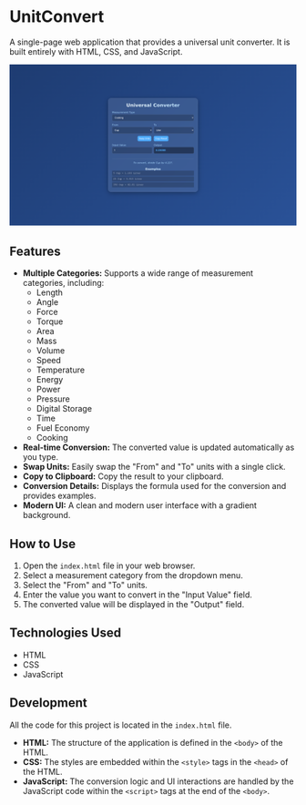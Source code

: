# UnitConvert
A single-page web application that provides a universal unit converter. It is built entirely with HTML, CSS, and JavaScript.

![UnitConvert Screenshot](Screenshot.png)

## Features

*   **Multiple Categories:** Supports a wide range of measurement categories, including:
    *   Length
    *   Angle
    *   Force
    *   Torque
    *   Area
    *   Mass
    *   Volume
    *   Speed
    *   Temperature
    *   Energy
    *   Power
    *   Pressure
    *   Digital Storage
    *   Time
    *   Fuel Economy
    *   Cooking
*   **Real-time Conversion:** The converted value is updated automatically as you type.
*   **Swap Units:** Easily swap the "From" and "To" units with a single click.
*   **Copy to Clipboard:** Copy the result to your clipboard.
*   **Conversion Details:** Displays the formula used for the conversion and provides examples.
*   **Modern UI:** A clean and modern user interface with a gradient background.

## How to Use

1.  Open the `index.html` file in your web browser.
2.  Select a measurement category from the dropdown menu.
3.  Select the "From" and "To" units.
4.  Enter the value you want to convert in the "Input Value" field.
5.  The converted value will be displayed in the "Output" field.

## Technologies Used

*   HTML
*   CSS
*   JavaScript

## Development

All the code for this project is located in the `index.html` file.

*   **HTML:** The structure of the application is defined in the `<body>` of the HTML.
*   **CSS:** The styles are embedded within the `<style>` tags in the `<head>` of the HTML.
*   **JavaScript:** The conversion logic and UI interactions are handled by the JavaScript code within the `<script>` tags at the end of the `<body>`.

